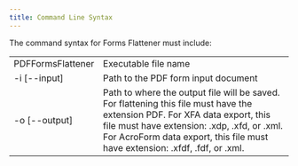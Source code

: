 ```yaml
---
title: Command Line Syntax
---
```


The command syntax for Forms Flattener must include:

|                   |                                                                                                                                                                                                                                                            |
| ----------------- | ---------------------------------------------------------------------------------------------------------------------------------------------------------------------------------------------------------------------------------------------------------- |
| PDFFormsFlattener | Executable file name                                                                                                                                                                                                                                       |
| -i [--input]      | Path to the PDF form input document                                                                                                                                                                                                                        |
| -o [--output]     | Path to where the output file will be saved. For flattening this file must have the extension PDF. For XFA data export, this file must have extension: .xdp, .xfd, or .xml. For AcroForm data export, this file must have extension: .xfdf, .fdf, or .xml. |
